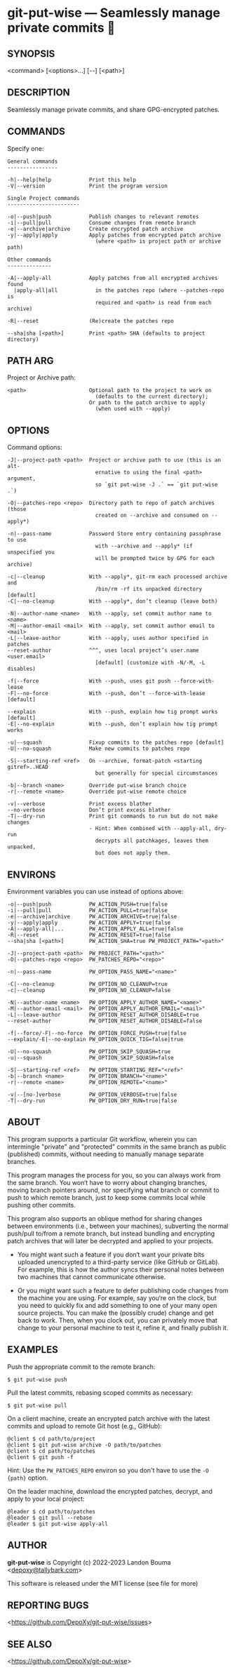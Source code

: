 git-put-wise — Seamlessly manage private commits 🥨
===================================================

## SYNOPSIS

<git put-wise> &lt;command&gt; [&lt;options&gt;...] [--] [&lt;path&gt;]

## DESCRIPTION

  Seamlessly manage private commits, and share GPG-encrypted patches.

## COMMANDS

  Specify one:

    General commands
    ----------------

    -h|--help|help            Print this help
    -V|--version              Print the program version

    Single Project commands
    -----------------------

    -o|--push|push            Publish changes to relevant remotes
    -i|--pull|pull            Consume changes from remote branch
    -e|--archive|archive      Create encrypted patch archive
    -y|--apply|apply          Apply patches from encrypted patch archive
                                (where <path> is project path or archive path)

    Other commands
    --------------

    -A|--apply-all            Apply patches from all encrypted archives found
      |apply-all|all            in the patches repo (where --patches-repo is
                                required and <path> is read from each archive)

    -R|--reset                (Re)create the patches repo

    --sha|sha [<path>]        Print <path> SHA (defaults to project directory)

## PATH ARG

  Project or Archive path:

    <path>                    Optional path to the project to work on
                                (defaults to the current directory);
                              Or path to the patch archive to apply
                                (when used with --apply)

## OPTIONS

  Command options:

    -J|--project-path <path>  Project or archive path to use (this is an alt-
                                ernative to using the final <path> argument,
                                so `git put-wise -J .` == `git put-wise .`)

    -O|--patches-repo <repo>  Directory path to repo of patch archives (those
                                created on --archive and consumed on --apply*)

    -n|--pass-name            Password Store entry containing passphrase to use
                                with --archive and --apply* (if unspecified you
                                will be prompted twice by GPG for each archive)

    -c|--cleanup              With --apply*, git-rm each processed archive and
                                /bin/rm -rf its unpacked directory [default]
    -C|--no-cleanup           With --apply*, don’t cleanup (leave both)

    -N|--author-name <name>   With --apply, set commit author name to <name>
    -M|--author-email <mail>  With --apply, set commit author email to <mail>
    -L|--leave-author         With --apply, uses author specified in patches
    --reset-author            ^^^, uses local project’s user.name <user.email>
                                [default] (customize with -N/-M, -L disables)

    -f|--force                With --push, uses git push --force-with-lease
    -F|--no-force             With --push, don’t --force-with-lease [default]

    --explain                 With --push, explain how tig prompt works [default]
    -E|--no-explain           With --push, don’t explain how tig prompt works

    -u|--squash               Fixup commits to the patches repo [default]
    -U|--no-squash            Make new commits to patches repo

    -S|--starting-ref <ref>   On --archive, format-patch <starting gitref>..HEAD
                                but generally for special circumstances

    -b|--branch <name>        Override put-wise branch choice
    -r|--remote <name>        Override put-wise remote choice

    -v|--verbose              Print excess blather
    --no-verbose              Don’t print excess blather
    -T|--dry-run              Print git commands to run but do not make changes
                              - Hint: When combined with --apply-all, dry-run
                                decrypts all patchkages, leaves them unpacked,
                                but does not apply them.

## ENVIRONS

  Environment variables you can use instead of options above:

    -o|--push|push            PW_ACTION_PUSH=true|false
    -i|--pull|pull            PW_ACTION_PULL=true|false
    -e|--archive|archive      PW_ACTION_ARCHIVE=true|false
    -y|--apply|apply          PW_ACTION_APPLY=true|false
    -A|--apply-all|...        PW_ACTION_APPLY_ALL=true|false
    -R|--reset                PW_ACTION_RESET=true|false
    --sha|sha [<path>]        PW_ACTION_SHA=true PW_PROJECT_PATH="<path>"

    -J|--project-path <path>  PW_PROJECT_PATH="<path>"
    -O|--patches-repo <repo>  PW_PATCHES_REPO="<repo>"

    -n|--pass-name            PW_OPTION_PASS_NAME="<name>"

    -C|--no-cleanup           PW_OPTION_NO_CLEANUP=true
    -c|--cleanup              PW_OPTION_NO_CLEANUP=false

    -N|--author-name <name>   PW_OPTION_APPLY_AUTHOR_NAME="<name>"
    -M|--author-email <mail>  PW_OPTION_APPLY_AUTHOR_EMAIL="<mail>"
    -L|--leave-author         PW_OPTION_RESET_AUTHOR_DISABLE=true
    --reset-author            PW_OPTION_RESET_AUTHOR_DISABLE=false

    -f|--force/-F|--no-force  PW_OPTION_FORCE_PUSH=true|false
    --explain/-E|--no-explain PW_OPTION_QUICK_TIG=false|true

    -U|--no-squash            PW_OPTION_SKIP_SQUASH=true
    -u|--squash               PW_OPTION_SKIP_SQUASH=false

    -S|--starting-ref <ref>   PW_OPTION_STARTING_REF="<ref>"
    -b|--branch <name>        PW_OPTION_BRANCH="<name>"
    -r|--remote <name>        PW_OPTION_REMOTE="<name>"

    -v|--[no-]verbose         PW_OPTION_VERBOSE=true|false
    -T|--dry-run              PW_OPTION_DRY_RUN=true|false

## ABOUT

This program supports a particular Git workflow, wherein you can
intermingle "private" and "protected" commits in the same branch
as public (published) commits, without needing to manually manage
separate branches.

This program manages the process for you, so you can always work
from the same branch. You won‘t have to worry about changing
branches, moving branch pointers around, nor specifying what
branch or commit to push to which remote branch, just to keep
some commits local while pushing other commits.

This program also supports an oblique method for sharing changes
between environments (i.e., between your machines), subverting the
normal push/pull to/from a remote branch, but instead bundling and
encrypting patch archives that will later be decrypted and applied
to your projects.

- You might want such a feature if you don‘t want your private bits
  uploaded unencrypted to a third-party service (like GitHub or
  GitLab). For example, this is how the author syncs their personal
  notes between two machines that cannot communicate otherwise.

- Or you might want such a feature to defer publishing code changes
  from the machine you are using. For example, say you‘re on the
  clock, but you need to quickly fix and add something to one of
  your many open source projects. You can make the (possibly crude)
  change and get back to work. Then, when you clock out, you can
  privately move that change to your personal machine to test it,
  refine it, and finally publish it.

## EXAMPLES

  Push the appropriate commit to the remote branch:

    $ git put-wise push

  Pull the latest commits, rebasing scoped commits as necessary:

    $ git put-wise pull

  On a client machine, create an encrypted patch archive with the
  latest commits and upload to remote Git host (e.g., GitHub):

    @client $ cd path/to/project
    @client $ git put-wise archive -O path/to/patches
    @client $ cd path/to/patches
    @client $ git push -f

  Hint: Use the `PW_PATCHES_REPO` environ so you don't have to use
  the `-O {path}` option.

  On the leader machine, download the encrypted patches, decrypt,
  and apply to your local project:

    @leader $ cd path/to/patches
    @leader $ git pull --rebase
    @leader $ git put-wise apply-all

## AUTHOR

**git-put-wise** is Copyright (c) 2022-2023 Landon Bouma &lt;<depoxy@tallybark.com>&gt;

This software is released under the MIT license (see <LICENSE> file for more)

## REPORTING BUGS

&lt;<https://github.com/DepoXy/git-put-wise/issues>&gt;

## SEE ALSO

&lt;<https://github.com/DepoXy/git-put-wise>&gt;
